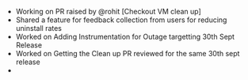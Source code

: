 - Working on PR raised by @rohit [Checkout VM clean up]
- Shared a feature for feedback collection from users for reducing uninstall rates
- Worked on Adding Instrumentation for Outage targetting 30th Sept Release
- Worked on Getting the Clean up PR reviewed for the same 30th sept release
- 
